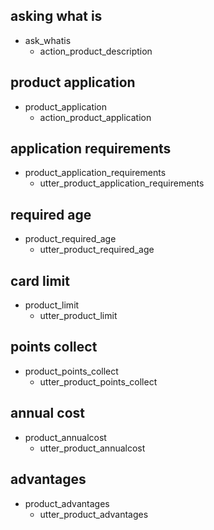 ## asking what is
* ask_whatis
  - action_product_description

## product application
* product_application
  - action_product_application

## application requirements
* product_application_requirements
  - utter_product_application_requirements

## required age
* product_required_age
  - utter_product_required_age

## card limit
* product_limit
  - utter_product_limit

## points collect
* product_points_collect
  - utter_product_points_collect

## annual cost
* product_annualcost
  - utter_product_annualcost

## advantages
* product_advantages
  - utter_product_advantages
